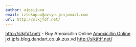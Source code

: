 ```yaml
---
author: ujosijuxa
email: iztekupuu@aviye.jonjamail.com
url: http://slkjfdf.net/
---
```


http://slkjfdf.net/ - Buy Amoxicillin Online <a href="http://slkjfdf.net/">Amoxicillin Online</a> jxt.jpfs.blog.dandart.co.uk.zux.vd http://slkjfdf.net/